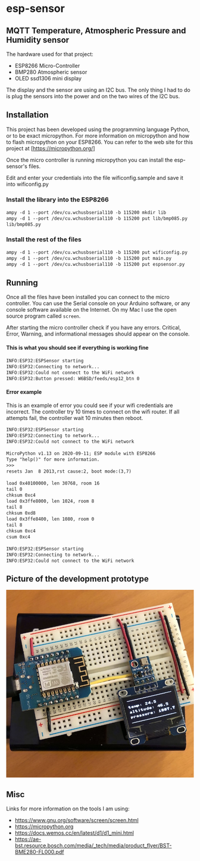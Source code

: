 # esp-sensor

## MQTT Temperature, Atmospheric Pressure and Humidity sensor

The hardware used for that project:
  - ESP8266 Micro-Controller
  - BMP280 Atmospheric sensor
  - OLED ssd1306 mini display

The display and the sensor are using an I2C bus. The only thing I had
to do is plug the sensors into the power and on the two wires of the
I2C bus.

## Installation

This project has been developed using the programming language Python,
or to be exact micropython. For more information on micropython and
how to flash micropython on your ESP8266. You can refer to the web
site for this project at [https://micropython.org/]

Once the micro controller is running micropython you can install the
esp-sensor's files.

Edit and enter your credentials into the file wificonfig.sample and
save it into wificonfig.py

### Install the library into the ESP8266

```
ampy -d 1 --port /dev/cu.wchusbserial110 -b 115200 mkdir lib
ampy -d 1 --port /dev/cu.wchusbserial110 -b 115200 put lib/bmp085.py lib/bmp085.py
```

### Install the rest of the files

```
ampy -d 1 --port /dev/cu.wchusbserial110 -b 115200 put wificonfig.py
ampy -d 1 --port /dev/cu.wchusbserial110 -b 115200 put main.py
ampy -d 1 --port /dev/cu.wchusbserial110 -b 115200 put espsensor.py
```

## Running

Once all the files have been installed you can connect to the micro
controller. You can use the Serial console on your Arduino software,
or any console software available on the Internet. On my Mac I use the
open source program called `screen`.

After starting the micro controller check if you have any
errors. Critical, Error, Warning, and informational messages should
appear on the console.

#### This is what you should see if everything is working fine
```
INFO:ESP32:ESPSensor starting
INFO:ESP32:Connecting to network...
INFO:ESP32:Could not connect to the WiFi network
INFO:ESP32:Button pressed: W6BSD/feeds/esp12_btn 0
```

#### Error example

This is an example of error you could see if your wifi credentials are
incorrect. The controller try 10 times to connect on the wifi
router. If all attempts fail, the controller wait 10 minutes then
reboot.

```
INFO:ESP32:ESPSensor starting
INFO:ESP32:Connecting to network...
INFO:ESP32:Could not connect to the WiFi network

MicroPython v1.13 on 2020-09-11; ESP module with ESP8266
Type "help()" for more information.
>>>
resets Jan  8 2013,rst cause:2, boot mode:(3,7)

load 0x40100000, len 30768, room 16
tail 0
chksum 0xc4
load 0x3ffe8000, len 1024, room 8
tail 8
chksum 0xd8
load 0x3ffe8400, len 1080, room 0
tail 8
chksum 0xc4
csum 0xc4

INFO:ESP32:ESPSensor starting
INFO:ESP32:Connecting to network...
INFO:ESP32:Could not connect to the WiFi network
```


## Picture of the development prototype

![Prototype](images/prototype.jpg)

## Misc

Links for more information on the tools I am using:

  - https://www.gnu.org/software/screen/screen.html
  - https://micropython.org
  - https://docs.wemos.cc/en/latest/d1/d1_mini.html
  - https://ae-bst.resource.bosch.com/media/_tech/media/product_flyer/BST-BME280-FL000.pdf
